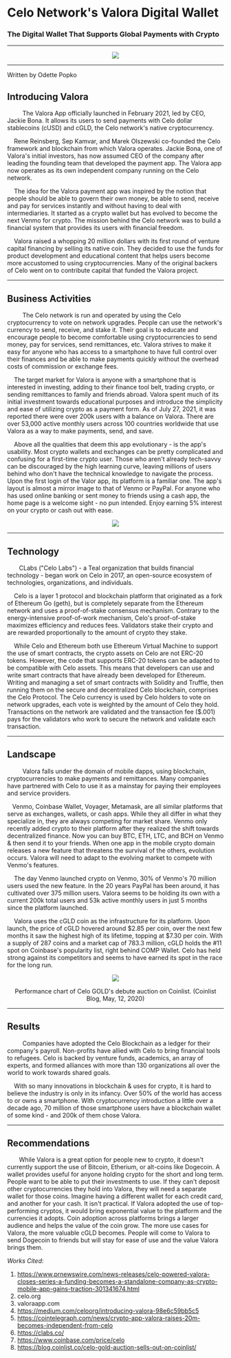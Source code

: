 

# Celo Network's Valora Digital Wallet
### The Digital Wallet That Supports Global Payments with Crypto 
----
 <p align="center">
  <img width="" height="" src="https://play-lh.googleusercontent.com/hXkOFFMLazYOJkSXBP1aqp24l2Kq0QcZ8BF5EODs_i3pSDjQw8rz2Casp0O-Gs8Y4w">
</p>

----
Written by Odette Popko
## Introducing Valora
&nbsp;&nbsp;&nbsp;&nbsp;&nbsp;&nbsp;&nbsp;&nbsp; The Valora App officially launched in February 2021, led by CEO, Jackie Bona. It allows its users to send payments with Celo dollar stablecoins (cUSD) and cGLD, the Celo network's native cryptocurrency.

&nbsp;&nbsp;&nbsp; Rene Reinsberg, Sep Kamvar, and Marek Olszewski co-founded the Celo framework and blockchain from which Valora operates. Jackie Bona, one of Valora's initial investors, has now assumed CEO of the company after leading the founding team that developed the payment app. The Valora app now operates as its own independent company running on the Celo network.

&nbsp;&nbsp;&nbsp; The idea for the Valora payment app was inspired by the notion that people should be able to govern their own money, be able to send, receive and pay for services instantly and without having to deal with intermediaries. It started as a crypto wallet but has evolved to become the next Venmo for crypto. The mission behind the Celo network was to build a financial system that provides its users with financial freedom.

&nbsp;&nbsp;&nbsp; Valora raised a whopping 20 million dollars with its first round of venture capital financing by selling its native coin. They decided to use the funds for product development and educational content that helps users become more accustomed to using cryptocurrencies. Many of the original backers of Celo went on to contribute capital that funded the Valora project.

----

## Business Activities
&nbsp;&nbsp;&nbsp;&nbsp;&nbsp;&nbsp;&nbsp;&nbsp; The Celo network is run and operated by using the Celo cryptocurrency to vote on network upgrades. People can use the network's currency to send, receive, and stake it. Their goal is to educate and encourage people to become comfortable using cryptocurrencies to send money, pay for services, send remittances, etc. Valora strives to make it easy for anyone who has access to a smartphone to have full control over their finances and be able to make payments quickly without the overhead costs of commission or exchange fees.

&nbsp;&nbsp;&nbsp; The target market for Valora is anyone with a smartphone that is interested in investing, adding to their finance tool belt, trading crypto, or sending remittances to family and friends abroad. Valora spent much of its initial investment towards educational purposes and introduce the simplicity and ease of utilizing crypto as a payment form. As of July 27, 2021, it was reported there were over 200k users with a balance on Valora. There are over 53,000 active monthly users across 100 countries worldwide that use Valora as a way to make payments, send, and save.

&nbsp;&nbsp;&nbsp; Above all the qualities that deem this app evolutionary - is the app's usability. Most crypto wallets and exchanges can be pretty complicated and confusing for a first-time crypto user. Those who aren't already tech-savvy can be discouraged by the high learning curve, leaving millions of users behind who don't have the technical knowledge to navigate the process. Upon the first login of the Valor app, its platform is a familiar one. The app's layout is almost a mirror image to that of Venmo or PayPal. For anyone who has used online banking or sent money to friends using a cash app, the home page is a welcome sight - no pun intended. Enjoy earning 5% interest on your crypto or cash out with ease.

<p align="center" >
<img width="" height="" src="https://images.ctfassets.net/ydgnnqrxvkzo/1HUeAm167SrItOF00qYUbk/ffe7a96d17bdfac07589fdef3324f346/Request__1_.jpg"></p>

----
## Technology
 &nbsp;&nbsp;&nbsp;&nbsp;&nbsp;&nbsp; CLabs ("Celo Labs") - a Teal organization that builds financial technology - began work on Celo in 2017, an open-source ecosystem of technologies, organizations, and individuals.

 &nbsp;&nbsp;&nbsp; Celo is a layer 1 protocol and blockchain platform that originated as a fork of Ethereum Go (geth), but is completely separate from the Ethereum network and uses a proof-of-stake consensus mechanism. Contrary to the energy-intensive proof-of-work mechanism, Celo's proof-of-stake maximizes efficiency and reduces fees. Validators stake their crypto and are rewarded proportionally to the amount of crypto they stake.

 &nbsp;&nbsp;&nbsp; While Celo and Ethereum both use Ethereum Virtual Machine to support the use of smart contracts, the crypto assets on Celo are not ERC-20 tokens. However, the code that supports ERC-20 tokens can be adapted to be compatible with Celo assets. This means that developers can use and write smart contracts that have already been developed for Ethereum. Writing and managing a set of smart contracts with Solidity and Truffle, then running them on the secure and decentralized Celo blockchain, comprises the Celo Protocol. The Celo currency is used by Celo holders to vote on network upgrades, each vote is weighted by the amount of Celo they hold. Transactions on the network are validated and the transaction fee ($.001) pays for the validators who work to secure the network and validate each transaction. 

----
## Landscape
&nbsp;&nbsp;&nbsp;&nbsp;&nbsp;&nbsp;&nbsp;&nbsp; Valora falls under the domain of mobile dapps, using blockchain, cryptocurrencies to make payments and remittances. Many companies have partnered with Celo to use it as a mainstay for paying their employees and service providers.

&nbsp;&nbsp;&nbsp;Venmo, Coinbase Wallet, Voyager, Metamask, are all similar platforms that serve as exchanges, wallets, or cash apps. While they all differ in what they specialize in, they are always competing for market share. Venmo only recently added crypto to their platform after they realized the shift towards decentralized finance. Now you can buy BTC, ETH, LTC, and BCH on Venmo & then send it to your friends. When one app in the mobile crypto domain releases a new feature that threatens the survival of the others, evolution occurs. Valora will need to adapt to the evolving market to compete with Venmo's features. 

&nbsp;&nbsp;&nbsp; The day Venmo launched crypto on Venmo, 30% of Venmo's 70 million users used the new feature. In the 20 years PayPal has been around, it has cultivated over 375 million users. Valora seems to be holding its own with a current 200k total users and 53k active monthly users in just 5 months since the platform launched. 

&nbsp;&nbsp;&nbsp; Valora uses the cGLD coin as the infrastructure for its platform. Upon launch, the price of cGLD hovered around $2.85 per coin, over the next few months it saw the highest high of its lifetime, topping at $7.30 per coin. With a supply of 287 coins and a market cap of 783.3 million, cGLD holds the #11 spot on Coinbase's popularity list, right behind COMP Wallet. Celo has held strong against its competitors and seems to have earned its spot in the race for the long run.

<p align="center" >
<img width="" height="" src="https://blog.coinlist.co/content/images/2020/05/auction.png">
</p>

<p align="center" >
Performance chart of Celo GOLD's debute auction on Coinlist. (Coinlist Blog, May, 12, 2020)
</p>

----
## Results
&nbsp;&nbsp;&nbsp;&nbsp;&nbsp;&nbsp;&nbsp;&nbsp; Companies have adopted the Celo Blockchain as a ledger for their company's payroll. Non-profits have allied with Celo to bring financial tools to refugees. Celo is backed by venture funds, academics, an array of experts, and formed alliances with more than 130 organizations all over the world to work towards shared goals.

&nbsp;&nbsp;&nbsp; With so many innovations in blockchain & uses for crypto, it is hard to believe the industry is only in its infancy. Over 50% of the world has access to or owns a smartphone. With cryptocurrency introduction a little over a decade ago, 70 million of those smartphone users have a blockchain wallet of some kind - and 200k of them chose Valora.

----
## Recommendations
&nbsp;&nbsp;&nbsp;&nbsp;&nbsp;&nbsp; While Valora is a great option for people new to crypto, it doesn't currently support the use of Bitcoin, Etherium, or alt-coins like Dogecoin. A wallet provides useful for anyone holding crypto for the short and long term. People want to be able to put their investments to use. If they can't deposit other cryptocurrencies they hold into Valora, they will need a separate wallet for those coins. Imagine having a different wallet for each credit card, and another for your cash. It isn't practical. If Valora adopted the use of top-performing cryptos, it would bring exponential value to the platform and the currencies it adopts. Coin adoption across platforms brings a larger audience and helps the value of the coin grow. The more use cases for Valora, the more valuable cGLD becomes. People will come to Valora to send Dogecoin to friends but will stay for ease of use and the value Valora brings them.


*Works Cited:*

1) https://www.prnewswire.com/news-releases/celo-powered-valora-closes-series-a-funding-becomes-a-standalone-company-as-crypto-mobile-app-gains-traction-301341674.html
2) celo.org
3) valoraapp.com
4) https://medium.com/celoorg/introducing-valora-98e6c59bb5c5
5) https://cointelegraph.com/news/crypto-app-valora-raises-20m-becomes-independent-from-celo
6) https://clabs.co/
7) https://www.coinbase.com/price/celo
8) https://blog.coinlist.co/celo-gold-auction-sells-out-on-coinlist/